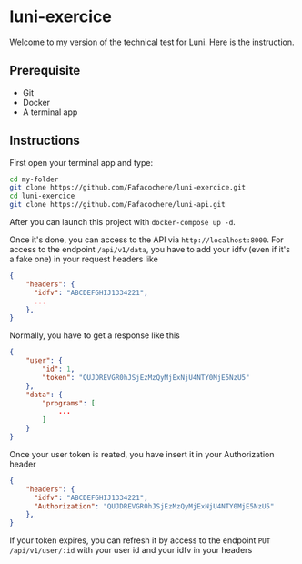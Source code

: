 # luni-exercice
Welcome to my version of the technical test for Luni. Here is the instruction.

## Prerequisite

- Git
- Docker
- A terminal app

## Instructions

First open your terminal app and type:

``` sh
cd my-folder
git clone https://github.com/Fafacochere/luni-exercice.git
cd luni-exercice
git clone https://github.com/Fafacochere/luni-api.git
```

After you can launch this project with `docker-compose up -d`.

Once it's done, you can access to the API via `http://localhost:8000`.  For access to the endpoint `/api/v1/data`, you have to add your idfv (even if it's a fake one) in your request headers like 
``` JSON
{
    "headers": {
      "idfv": "ABCDEFGHIJ1334221",
      ...
    },
}
```

Normally, you have to get a response like this
```JSON
{
    "user": {
        "id": 1,
        "token": "QUJDREVGR0hJSjEzMzQyMjExNjU4NTY0MjE5NzU5"
    },
    "data": {
        "programs": [
            ...
        ]
    }
}
```

Once your user token is reated, you have insert it in your Authorization header
``` JSON
{
    "headers": {
      "idfv": "ABCDEFGHIJ1334221",
      "Authorization": "QUJDREVGR0hJSjEzMzQyMjExNjU4NTY0MjE5NzU5"
    },
}
```

If your token expires, you can refresh it by access to the endpoint `PUT /api/v1/user/:id` with your user id and your idfv in your headers